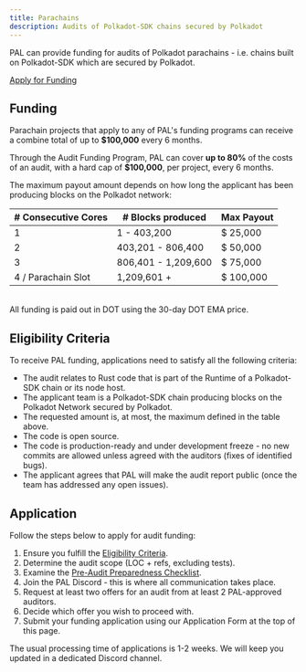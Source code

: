 ```yaml
---
title: Parachains
description: Audits of Polkadot-SDK chains secured by Polkadot
---
```


PAL can provide funding for audits of Polkadot parachains - i.e. chains built on Polkadot-SDK which are secured by Polkadot.

<div class="fundingButton">
  <a href="https://forms.gle/SbN9ygbDsvX3XU5d6" target="_blank" class="button button--primary">
    <p class="innerButtonText"> Apply for Funding </p>
  </a>
</div>

## Funding

Parachain projects that apply to any of PAL's funding programs can receive a combine total of up to **$100,000** every 6 months.

Through the Audit Funding Program, PAL can cover **up to 80%** of the costs of an audit, with a hard cap of **$100,000**, per project, every 6 months.

The maximum payout amount depends on how long the applicant has been producing blocks on the Polkadot network:

| # Consecutive Cores | # Blocks produced   | Max Payout |
|---------------------|---------------------|------------|
| 1                   | 1 - 403,200         | $ 25,000   |
| 2                   | 403,201 - 806,400   | $ 50,000   |
| 3                   | 806,401 - 1,209,600 | $ 75,000   |
| 4 / Parachain Slot  | 1,209,601 +         | $ 100,000  |

<br />
All funding is paid out in DOT using the 30-day DOT EMA price.

## Eligibility Criteria
To receive PAL funding, applications need to satisfy all the following criteria:

* The audit relates to Rust code that is part of the Runtime of a Polkadot-SDK chain or its node host.
* The applicant team is a Polkadot-SDK chain producing blocks on the Polkadot Network secured by Polkadot. 
* The requested amount is, at most, the maximum defined in the table above.
* The code is open source.
* The code is production-ready and under development freeze - no new commits are allowed unless agreed with the auditors (fixes of identified bugs).
* The applicant agrees that PAL will make the audit report public (once the team has addressed any open issues).

## Application
Follow the steps below to apply for audit funding:

1. Ensure you fulfill the [Eligibility Criteria](#eligibility-criteria).
2. Determine the audit scope (LOC + refs, excluding tests).
3. Examine the [Pre-Audit Preparedness Checklist](../03_audits/04_prepare.md).  
4. Join the PAL Discord - this is where all communication takes place.
5. Request at least two offers for an audit from at least 2 PAL-approved auditors.
6. Decide which offer you wish to proceed with.
7. Submit your funding application using our Application Form at the top of this page.

The usual processing time of applications is 1-2 weeks. We will keep you updated in a dedicated Discord channel.